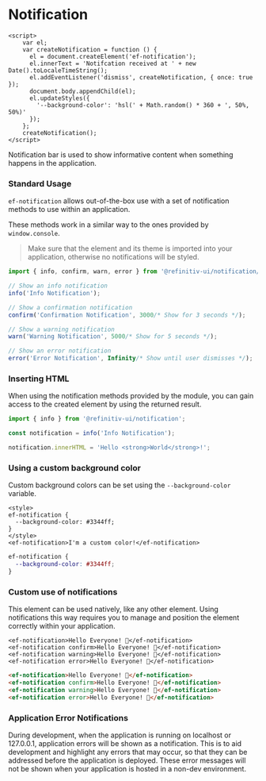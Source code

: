 # Notification

```live(preview)
<script>
    var el;
    var createNotification = function () {
      el = document.createElement('ef-notification');
      el.innerText = 'Notifcation received at ' + new Date().toLocaleTimeString();
      el.addEventListener('dismiss', createNotification, { once: true });
      document.body.appendChild(el);
      el.updateStyles({
        '--background-color': 'hsl(' + Math.random() * 360 + ', 50%, 50%)'
      });
    };
    createNotification();
</script>
```

Notification bar is used to show informative content when something happens in the application.

### Standard Usage

`ef-notification` allows out-of-the-box use with a set of notification methods to use within an application.

These methods work in a similar way to the ones provided by `window.console`.

> Make sure that the element and its theme is imported into your application, otherwise no notifications will be styled.

``` js
import { info, confirm, warn, error } from '@refinitiv-ui/notification/lib/helpers';

// Show an info notification
info('Info Notification');

// Show a confirmation notification
confirm('Confirmation Notification', 3000/* Show for 3 seconds */);

// Show a warning notification
warn('Warning Notification', 5000/* Show for 5 seconds */);

// Show an error notification
error('Error Notification', Infinity/* Show until user dismisses */);
```

### Inserting HTML

When using the notification methods provided by the module, you can gain access to the created element by using the returned result.

``` js
import { info } from '@refinitiv-ui/notification';

const notification = info('Info Notification');

notification.innerHTML = 'Hello <strong>World</strong>!';
```

### Using a custom background color

Custom background colors can be set using the `--background-color` variable.

```live
<style>
ef-notification {
  --background-color: #3344ff;
}
</style>
<ef-notification>I'm a custom color!</ef-notification>
```

``` css
ef-notification {
  --background-color: #3344ff;
}
```

### Custom use of notifications

This element can be used natively, like any other element. Using notifications this way requires you to manage and position the element correctly within your application.

```live
<ef-notification>Hello Everyone! 👋</ef-notification>
<ef-notification confirm>Hello Everyone! 👋</ef-notification>
<ef-notification warning>Hello Everyone! 👋</ef-notification>
<ef-notification error>Hello Everyone! 👋</ef-notification>
```

``` html
<ef-notification>Hello Everyone! 👋</ef-notification>
<ef-notification confirm>Hello Everyone! 👋</ef-notification>
<ef-notification warning>Hello Everyone! 👋</ef-notification>
<ef-notification error>Hello Everyone! 👋</ef-notification>
```

### Application Error Notifications
During development, when the application is running on localhost or 127.0.0.1, application errors will be shown as a notification. This is to aid development and highlight any errors that may occur, so that they can be addressed before the application is deployed. These error messages will not be shown when your application is hosted in a non-dev environment.
